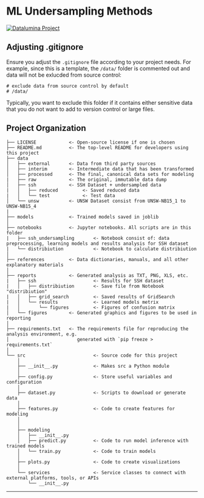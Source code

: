 # ML Undersampling Methods

<a target="_blank" href="https://datalumina.com/">
    <img src="https://img.shields.io/badge/Datalumina-Project%20Template-2856f7" alt="Datalumina Project" />
</a>

## Adjusting .gitignore

Ensure you adjust the `.gitignore` file according to your project needs. For example, since this is a template, the `/data/` folder is commented out and data will not be exlucded from source control:

```plaintext
# exclude data from source control by default
# /data/
```

Typically, you want to exclude this folder if it contains either sensitive data that you do not want to add to version control or large files.


## Project Organization

```
├── LICENSE            <- Open-source license if one is chosen
├── README.md          <- The top-level README for developers using this project
├── data
│   ├── external       <- Data from third party sources
│   ├── interim        <- Intermediate data that has been transformed
│   ├── processed      <- The final, canonical data sets for modeling
|   ├── raw            <- The original, immutable data dump
│   ├── ssh            <- SSH Dataset + undersampled data
|   │   ├── reduced         <- Saved reduced data 
|   │   └── test            <- Test data
│   └── unsw           <- UNSW Dataset consist from UNSW-NB15_1 to UNSW-NB15_4
|
├── models             <- Trained models saved in joblib
│
├── notebooks          <- Jupyter notebooks. All scripts are in this folder
|   ├── ssh_undersampling       <- Notebook consist of: data preprocessing, learning models and results analysis for SSH dataset        
|   └── distribiution           <- Notebook to calculate distribiution 
│
├── references         <- Data dictionaries, manuals, and all other explanatory materials
│
├── reports            <- Generated analysis as TXT, PNG, XLS, etc.
|   ├── ssh                     <- Results for SSH dataset
|   │   ├── distribiution       <- Save file from Notebook "distribiution"
|   │   ├── grid_search         <- Saved results of GridSearch 
|   │   └── results             <- Learned models metrix
|   │       └── figures         <- Figures of confusion matrix 
│   └── figures        <- Generated graphics and figures to be used in reporting
│
├── requirements.txt   <- The requirements file for reproducing the analysis environment, e.g.
│                         generated with `pip freeze > requirements.txt`
│
└── src                         <- Source code for this project
    │
    ├── __init__.py             <- Makes src a Python module
    │
    ├── config.py               <- Store useful variables and configuration
    │
    ├── dataset.py              <- Scripts to download or generate data
    │
    ├── features.py             <- Code to create features for modeling
    │
    │    
    ├── modeling                
    │   ├── __init__.py 
    │   ├── predict.py          <- Code to run model inference with trained models          
    │   └── train.py            <- Code to train models
    │
    ├── plots.py                <- Code to create visualizations 
    │
    └── services                <- Service classes to connect with external platforms, tools, or APIs
        └── __init__.py 
```

--------